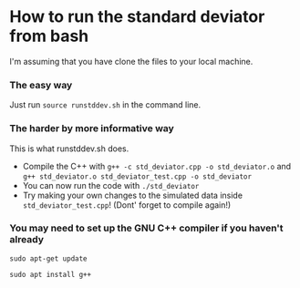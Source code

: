 # How to run the standard deviator from bash

I'm assuming that you have clone the files to your local machine.

### The easy way

Just run ```source runstddev.sh``` in the command line.

### The harder by more informative way

This is what runstddev.sh does.
 * Compile the C++ with ```g++ -c std_deviator.cpp -o std_deviator.o``` and ```g++ std_deviator.o std_deviator_test.cpp -o std_deviator```
 * You can now run the code with ```./std_deviator```
 * Try making your own changes to the simulated data inside ```std_deviator_test.cpp```! (Dont' forget to compile again!)

### You may need to set up the GNU C++ compiler if you haven't already
```sudo apt-get update```

```sudo apt install g++```
